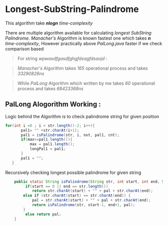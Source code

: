 # Longest-SubString-Palindrome

This algorithm take __*nlogn*__ _time-complexity_

There are multiple algorithm available for calculating _longest_ _SubString_ _Palindrome_. _Manacher's_ Algorithm is known fastest one which takes __*n*__ _time-complexity_, However practically above _PalLong.java_ faster if we check comparison based

  
  >For string _wpwasdfgasdfghgfdsagfdsaojd_ :

> _Manacher's_ Algorithm takes _165_ operational process and takes _33290826ns_ 

> While _PalLong_ Algorithm which written by me takes _60_ operational process and takes _68423368ns_ 

## PalLong Alogorithm Working : 

Logic behind the Algorithm is to check palindrome string for given position 

 ```java 
for(int i =0 ; i < str.length()-2; i++){  
		pal1= "" +str.charAt(i+1);
		pal1 = isPalindrome(str, i, nxt, pal1, cnt);
		if(max<=pal1.length()){
			max = pal1.length();
			longPal1 = pal1;
		}
		pal1 = "";
	} 
```
   

Recursively checking longest possible palindrome for given string

```java
    public static String isPalindrome(String str, int start, int end, String pal){
    	 if(start == 0 || end == str.length())
    	    return str.charAt(start) + "" + pal + str.charAt(end);
    	else if (str.charAt(start) == str.charAt(end)) {
    		pal = str.charAt(start) + "" + pal + str.charAt(end);
    		return isPalindrome(str, start-1, end+1, pal);
    	}
     	 else return pal;
	}
```
